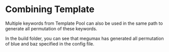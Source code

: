 # Combining Template

Multiple keywords from Template Pool can also be used in the same path to generate all permutation of these keywords.

In the build folder, you can see that megumax has generated all permutation of blue and baz specified in the config file.
